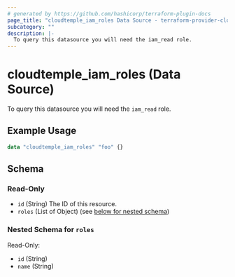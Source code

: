 ```yaml
---
# generated by https://github.com/hashicorp/terraform-plugin-docs
page_title: "cloudtemple_iam_roles Data Source - terraform-provider-cloudtemple"
subcategory: ""
description: |-
  To query this datasource you will need the iam_read role.
---
```


# cloudtemple_iam_roles (Data Source)

To query this datasource you will need the `iam_read` role.

## Example Usage

```terraform
data "cloudtemple_iam_roles" "foo" {}
```

<!-- schema generated by tfplugindocs -->
## Schema

### Read-Only

- `id` (String) The ID of this resource.
- `roles` (List of Object) (see [below for nested schema](#nestedatt--roles))

<a id="nestedatt--roles"></a>
### Nested Schema for `roles`

Read-Only:

- `id` (String)
- `name` (String)


